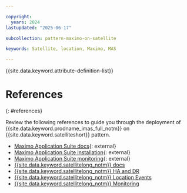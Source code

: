 ```yaml
---

copyright:
  years: 2024
lastupdated: "2025-06-17"

subcollection: pattern-maximo-on-satellite

keywords: Satellite, location, Maximo, MAS

---
```


{{site.data.keyword.attribute-definition-list}}


# References
{: #references}

Review the following references to guide you through the deployment of {{site.data.keyword.prodname_imas_full_notm}} on {{site.data.keyword.satelliteshort}} pattern.

- [Maximo Application Suite docs](https://www.ibm.com/docs/en/mas-cd/continuous-delivery){: external}
- [Maximo Application Suite installation](https://www.ibm.com/docs/en/mas-cd/continuous-delivery?topic=installing){: external}
- [Maximo Application Suite monitoring](https://www.ibm.com/docs/en/mas-cd/continuous-delivery?topic=monitoring){: external}
- [{{site.data.keyword.satellitelong_notm}} docs](/docs/satellite?topic=satellite-service-architecture)
- [{{site.data.keyword.satellitelong_notm}} HA and DR](/docs/satellite?topic=satellite-ha#satellite-ha-setup)
- [{{site.data.keyword.satellitelong_notm}} Location Events](/docs/satellite?topic=satellite-at_events)
- [{{site.data.keyword.satellitelong_notm}} Monitoring](/docs/satellite?topic=satellite-monitor#setup-mon)
